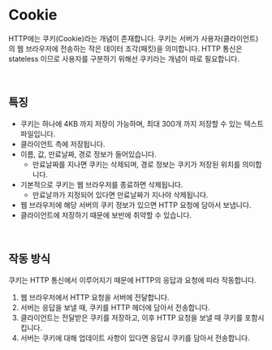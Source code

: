 # Cookie

HTTP에는 쿠키(Cookie)라는 개념이 존재합니다. 쿠키는 서버가 사용자(클라이언트)의 웹 브라우저에 전송하는 작은 데이터 조각(패킷)을 의미합니다. HTTP 통신은 stateless 이므로 사용자를 구분하기 위해선 쿠키라는 개념이 따로 필요합니다.

<br>

## 특징

* 쿠키는 하나에 4KB 까지 저장이 가능하며, 최대 300개 까지 저장할 수 있는 텍스트 파일입니다.
* 클라이언트 측에 저장됩니다.
* 이름, 값, 만료날짜, 경로 정보가 들어있습니다.
  * 만료날짜를 지나면 쿠키는 삭제되며, 경로 정보는 쿠키가 저장된 위치를 의미합니다.
* 기본적으로 쿠키는 웹 브라우저를 종료하면 삭제됩니다.
  * 만료날까가 지정되어 있다면 만료날짜가 지나야 삭제됩니다.
* 웹 브라우저에 해당 서버의 쿠키 정보가 있으면 HTTP 요청에 담아서 보냅니다.
* 클라이언트에 저장하기 때문에 보반에 취약할 수 있습니다.

<br>

## 작동 방식

쿠키는 HTTP 통신에서 이루어지기 때문에 HTTP의 응답과 요청에 따라 작동합니다.

1. 웹 브라우저에서 HTTP 요청을 서버에 전달합니다.
2. 서버는 응답을 보낼 때, 쿠키를 HTTP 헤더에 담아서 전송합니다.
3. 클라이언트는 전달받은 쿠키를 저장하고, 이후 HTTP 요청을 보낼 때 쿠키를 포함시킵니다.
4. 서버는 쿠키에 대해 업데이트 사항이 있다면 응답시 쿠키를 담아서 전송합니다.